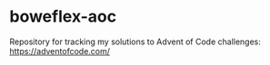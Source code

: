 # boweflex-aoc
Repository for tracking my solutions to Advent of Code challenges: https://adventofcode.com/
